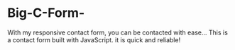 # Big-C-Form-
With my responsive contact form, you can be contacted with ease... This is a contact form built with JavaScript. it is quick and reliable! 
